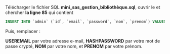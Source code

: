 Télécharger le fichier SQL **mini_sas_gestion_bibliothèque.sql**, ouvrir le et chercher **la ligne 85** qui contient

```sql
INSERT INTO `admin` (`id`, `email`, `password`, `nom`, `prenom`) VALUES ('0', 'USEREMAIL', 'HASHPASSWORD', 'NOM', 'PRENOM');
```

Puis, remplacer :

**USEREMAIL** par votre adresse e-mail,
**HASHPASSWORD** par votre mot de passe crypté,
**NOM** par votre nom, et
**PRENOM** par votre prénom.
